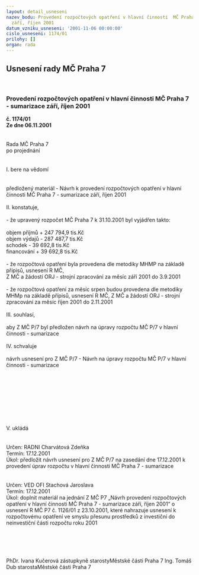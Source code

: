 ```yaml
---
layout: detail_usneseni
nazev_bodu: Provedení rozpočtových opatření v hlavní činnosti  MČ Praha 7 - sumarizace
  září, říjen 2001
datum_vzniku_usneseni: '2001-11-06 00:00:00'
cislo_usneseni: 1174/01
prilohy: []
organ: rada
---
```

<div id="ucUsn_pList" class="usn">
	<span><h2>Usnesení rady MČ Praha 7 </h2>
<br></span><div class="standBody">
<span><h3>Provedení rozpočtových opatření v hlavní činnosti  MČ Praha 7 - sumarizace září, říjen 2001</h3></span><div class="center">
		<strong>č. 1174/01</strong><br>
	</div>
<div class="center">
		<strong>Ze dne 06.11.2001</strong><br><br>
	</div>
<br>Rada MČ Praha 7<br>po projednání<br><br><br>I.	bere na vědomí<br><br> <br>předložený materiál - Návrh k provedení rozpočtových opatření v hlavní činnosti  MČ Praha 7 - sumarizace září, říjen 2001<br><br>II.	konstatuje,<br><br>- že upravený rozpočet MČ Praha 7 k 31.10.2001 byl vyjádřen takto:<br><br>objem příjmů       	+  247 794,9 tis.Kč<br>objem výdajů       	-  287 487,7 tis.Kč<br>schodek               	-   39 692,8 tis.Kč<br>financování        	+   39 692,8 tis.Kč<br><br>- že rozpočtová opatření byla provedena dle metodiky MHMP na základě přípisů, usnesení R MČ,<br> Z MČ a žádostí ORJ - strojní zpracování za měsíc září  2001 do 3.9.2001<br><br>- že rozpočtová opatření za měsíc srpen budou provedena dle metodiky MHMp na základě přípisů, usnesení R MČ, Z MČ a žádostí ORJ - strojní zpracování za měsíc říjen 2001 do 2.11.2001<br><br>III.	souhlasí, <br><br>aby Z MČ P/7 byl předložen návrh na úpravy rozpočtu MČ P/7 v hlavní činnosti - sumarizace<br><br>IV.	schvaluje <br><br>návrh usnesení pro Z MČ P/7 - Návrh na úpravy rozpočtu MČ P/7 v hlavní činnosti - sumarizace<br><br><br><br><br><br><br><br><br><br>V.	ukládá <br><br> <br>Určen:	RADNI Charvátová Zdeňka<br>Termín: 17.12.2001<br>Úkol:	předložit návrh usnesení pro Z MČ P/7 na zasedání dne 17.12.2001 k provedení úprav rozpočtu v hlavní činnosti MČ Praha 7 - sumarizace<br> <br> <br>Určen:	VED OFI Stachová Jaroslava<br>Termín: 17.12.2001<br>Úkol:	doplnit materiál na jednání Z MČ P7 „Návrh provedení rozpočtových opatření v hlavní činnosti MČ Praha 7 - sumarizace září, říjen 2001“ o usnesení R MČ P7 č. 1126/01 z 23.10.2001, které nahrazuje usnesení k rozpočtovému opatření ve smyslu přesunu prostředků z investiční do neinvestiční části rozpočtu roku 2001 <br> <br><br><br> <br>	<br>PhDr. Ivana Kučerová zástupkyně starostyMěstské části Praha 7	Ing. Tomáš Dub starostaMěstské části Praha 7<br>	<br><br>
</div>
</div>